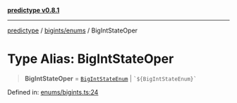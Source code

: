 [**predictype v0.8.1**](../../../README.md)

***

[predictype](../../../modules.md) / [bigints/enums](../README.md) / BigIntStateOper

# Type Alias: BigIntStateOper

> **BigIntStateOper** = [`BigIntStateEnum`](../enumerations/BigIntStateEnum.md) \| `` `${BigIntStateEnum}` ``

Defined in: [enums/bigints.ts:24](https://github.com/maduhaime/predictype/blob/2310adbaccb6fbc00cdab8e345e79bd5b09e40f5/src/enums/bigints.ts#L24)
